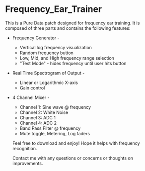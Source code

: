 # Frequency_Ear_Trainer

This is a Pure Data patch designed for frequency ear training. It is composed of three parts and contains the following features:


 - Frequency Generator - 
     - Vertical log frequency visualization
     - Random frequency button
     - Low, Mid, and High frequency range selection
     - "Test Mode" - hides frequency until user hits button
 
 - Real Time Spectrogram of Output - 
     - Linear or Logarithmic X-axis
     - Gain control
     
  - 4 Channel Mixer - 
     - Channel 1: Sine wave @ frequency
     - Channel 2: White Noise
     - Channel 3: ADC 1
     - Channel 4: ADC 2
     - Band Pass Filter @ frequency
     - Mute toggle, Metering, Log faders
     
     
    Feel free to download and enjoy! Hope it helps with frequency recognition. 
    
    Contact me with any questions or concerns or thoughts on improvements.
